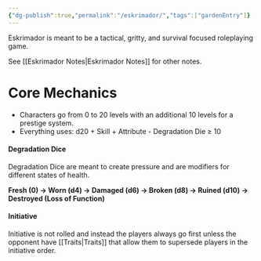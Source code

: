 ```yaml
---
{"dg-publish":true,"permalink":"/eskrimador/","tags":["gardenEntry"]}
---
```


Eskrimador is meant to be a tactical, gritty, and survival focused roleplaying game.

See [[Eskrimador Notes\|Eskrimador Notes]] for other notes.

# Core Mechanics

- Characters go from 0 to 20 levels with an additional 10 levels for a prestige system.
- Everything uses: d20 + Skill + Attribute - Degradation Die ≥ 10
#### Degradation Dice
Degradation Dice are meant to create pressure and are modifiers for different states of health.

**Fresh (0) → Worn (d4) → Damaged (d6) → Broken (d8) → Ruined (d10) → Destroyed (Loss of Function)**

#### Initiative
Initiative is not rolled and instead the players always go first unless the opponent have [[Traits\|Traits]] that allow them to supersede players in the initiative order.

